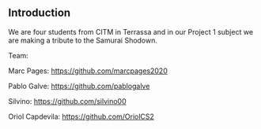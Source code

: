 ﻿## Introduction



We are four students from CITM in Terrassa and in our Project 1 subject we are making a tribute to the Samurai Shodown.



Team:

Marc Pages: https://github.com/marcpages2020

Pablo Galve: https://github.com/pablogalve

Silvino: https://github.com/silvino00

Oriol Capdevila: https://github.com/OriolCS2
